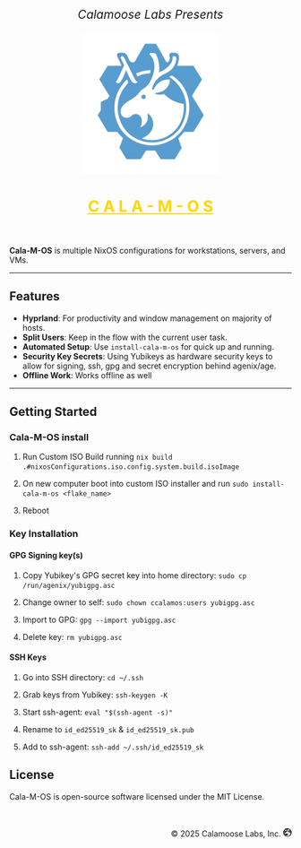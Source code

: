 <p align="center" style="font-size: 1.5em;">
  <i>Calamoose Labs Presents</i>
</p>
<p align="center">
  <img height="250px" src="./assets/cala-m-os_logo_large.png" alt="Logo" />
</p>
<h1 align="center" style="color: gold;">
  <u>C A L A - M - O S</u>
  <br />
  <br />
</h1>

**Cala-M-OS** is multiple NixOS configurations for workstations, servers, and VMs.

---

## Features

- **Hyprland**: For productivity and window management on majority of hosts.
- **Split Users**: Keep in the flow with the current user task.
- **Automated Setup**: Use `install-cala-m-os` for quick up and running.
- **Security Key Secrets**: Using Yubikeys as hardware security keys to allow for signing, ssh, gpg and secret encryption behind agenix/age.
- **Offline Work**: Works offline as well

---

## Getting Started

### Cala-M-OS install

1. Run Custom ISO Build running `nix build .#nixosConfigurations.iso.config.system.build.isoImage`

2. On new computer boot into custom ISO installer and run `sudo install-cala-m-os <flake_name>`

3. Reboot

### Key Installation

#### GPG Signing key(s)

1. Copy Yubikey's GPG secret key into home directory: `sudo cp /run/agenix/yubigpg.asc`

2. Change owner to self: `sudo chown ccalamos:users yubigpg.asc`

3. Import to GPG: `gpg --import yubigpg.asc`

4. Delete key: `rm yubigpg.asc`

#### SSH Keys

1. Go into SSH directory: `cd ~/.ssh`

2. Grab keys from Yubikey: `ssh-keygen -K`

3. Start ssh-agent: `eval "$(ssh-agent -s)"`

4. Rename to `id_ed25519_sk` & `id_ed25519_sk.pub`

5. Add to ssh-agent: `ssh-add ~/.ssh/id_ed25519_sk`

## License

Cala-M-OS is open-source software licensed under the MIT License.

<p align="right">
  <br />
  <br />
  <span>© 2025 Calamoose Labs, Inc.</span>&nbsp;<img src="./assets/logo.png" alt="Calamoose Labs Logo" height="15px">
</p>
